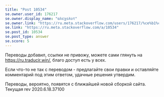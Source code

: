 ```yaml
---
title: "Post 10534"
se.owner.user_id: 176217
se.owner.display_name: "αλεχολυτ"
se.owner.link: "https://ru.meta.stackoverflow.com/users/176217/%ce%b1%ce%bb%ce%b5%cf%87%ce%bf%ce%bb%cf%85%cf%84"
se.link: "https://ru.meta.stackoverflow.com/a/10534"
se.post_id: 10534
se.post_type: answer
se.score: 5
---
```

<p>Переводы добавил, ссылки не привожу, можете сами глянуть на <a href="https://ru.traducir.win/" rel="nofollow noreferrer">https://ru.traducir.win/</a>, благо доступ есть у всех.</p>
<p>Если что-то не так с переводом - предлагайте свои правки и оставляйте комментарий под этим ответом, удачные решения утвердим.</p>
<p>Переводы, вероятно, появятся с ближайшей новой сборкой сайта. Текущая rev 2020.6.18.37100</p>
